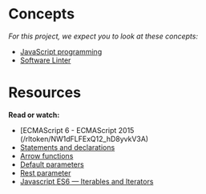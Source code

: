 # Concepts

*For this project, we expect you to look at these concepts:*

- [JavaScript programming]()
- [Software Linter]()

# Resources

**Read or watch:**
- [ECMAScript 6 - ECMAScript 2015 (/rltoken/NW1dFLFExQ12_hD8yvkV3A)
- [Statements and declarations]()
- [Arrow functions]()
- [Default parameters]()
- [Rest parameter]()
- [Javascript ES6 — Iterables and Iterators]()
